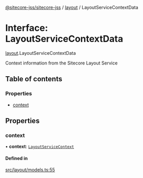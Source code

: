 [@sitecore-jss/sitecore-jss](../README.md) / [layout](../modules/layout.md) / LayoutServiceContextData

# Interface: LayoutServiceContextData

[layout](../modules/layout.md).LayoutServiceContextData

Context information from the Sitecore Layout Service

## Table of contents

### Properties

- [context](layout.LayoutServiceContextData.md#context)

## Properties

### context

• **context**: [`LayoutServiceContext`](layout.LayoutServiceContext.md)

#### Defined in

[src/layout/models.ts:55](https://github.com/Sitecore/jss/blob/876dae504/packages/sitecore-jss/src/layout/models.ts#L55)
